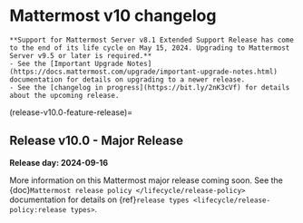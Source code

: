 # Mattermost v10 changelog

```{Important}
**Support for Mattermost Server v8.1 Extended Support Release has come to the end of its life cycle on May 15, 2024. Upgrading to Mattermost Server v9.5 or later is required.**
- See the [Important Upgrade Notes](https://docs.mattermost.com/upgrade/important-upgrade-notes.html) documentation for details on upgrading to a newer release.
- See the [changelog in progress](https://bit.ly/2nK3cVf) for details about the upcoming release.
```

(release-v10.0-feature-release)=
## Release v10.0 - Major Release

**Release day: 2024-09-16**

More information on this Mattermost major release coming soon. See the {doc}`Mattermost release policy </lifecycle/release-policy>` documentation for details on {ref}`release types <lifecycle/release-policy:release types>`.